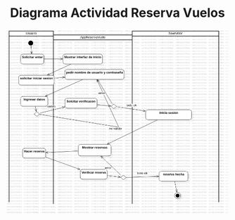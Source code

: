 <h1 align="center">Diagrama Actividad Reserva Vuelos</h1>

<img src="https://github.com/DavidRiccio/Markdown/blob/main/Diagramas_actividad/ReservaVuelos/img/ActivityDiagram1.png"></img>